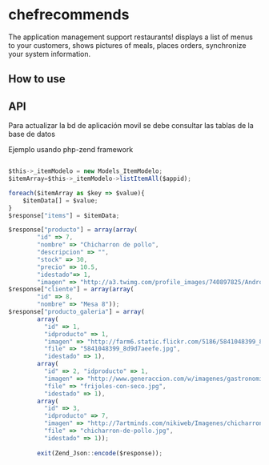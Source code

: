 chefrecommends
==============

The application management support restaurants! displays a list of menus to your customers, shows pictures of meals, places orders, synchronize your system information.

## How to use

## API

Para actualizar la bd de aplicación movil se debe consultar las tablas de la base de datos

Ejemplo usando php-zend framework
```js

$this->_itemModelo = new Models_ItemModelo;
$itemArray=$this->_itemModelo->listItemAll($appid);

foreach($itemArray as $key => $value){
    $itemData[] = $value;
}
$response["items"] = $itemData;

$response["producto"] = array(array(
        "id" => 7, 
        "nombre" => "Chicharron de pollo", 
        "descripcion" => "",
        "stock" => 30, 
        "precio" => 10.5, 
        "idestado"=> 1, 
        "imagen" => "http://a3.twimg.com/profile_images/740897825/AndroidCast-350_normal.png"));
$response["cliente"] = array(array(
        "id" => 8, 
        "nombre" => "Mesa 8"));
$response["producto_galeria"] = array(
        array(
          "id" => 1, 
          "idproducto" => 1, 
          "imagen" => "http://farm6.static.flickr.com/5186/5841048399_8d9d7aeefe.jpg", 
          "file" => "5841048399_8d9d7aeefe.jpg", 
          "idestado" => 1),
        array(
          "id" => 2, "idproducto" => 1, 
          "imagen" => "http://www.generaccion.com/w/imagenes/gastronomia/recetas/frijoles-con-seco.jpg", 
          "file" => "frijoles-con-seco.jpg", 
          "idestado" => 1),
        array(
          "id" => 3, 
          "idproducto" => 7, 
          "imagen" => "http://7artminds.com/nikiweb/Imagenes/chicharron-de-pollo.jpg", 
          "file" => "chicharron-de-pollo.jpg",
          "idestado" => 1));
        
        exit(Zend_Json::encode($response));
```
